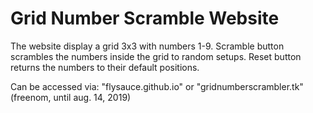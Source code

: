 # Grid Number Scramble Website

The website display a grid 3x3 with numbers 1-9.
Scramble button scrambles the numbers inside the grid to random setups.
Reset button returns the numbers to their default positions.

Can be accessed via:
"flysauce.github.io"
  or
"gridnumberscrambler.tk" (freenom, until aug. 14, 2019)
